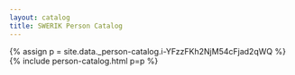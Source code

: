 ```yaml
---
layout: catalog
title: SWERIK Person Catalog
---
```

{% assign p = site.data._person-catalog.i-YFzzFKh2NjM54cFjad2qWQ %}
{% include person-catalog.html p=p %}

